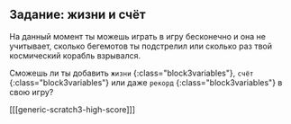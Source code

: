 ## Задание: жизни и счёт

На данный момент ты можешь играть в игру бесконечно и она не учитывает, сколько бегемотов ты подстрелил или сколько раз твой космический корабль взрывался.

Сможешь ли ты добавить ` жизни ` {:class="block3variables"}, ` счёт ` {:class="block3variables"} или даже ` рекорд ` {:class="block3variables"} в свою игру?

[[[generic-scratch3-high-score]]]